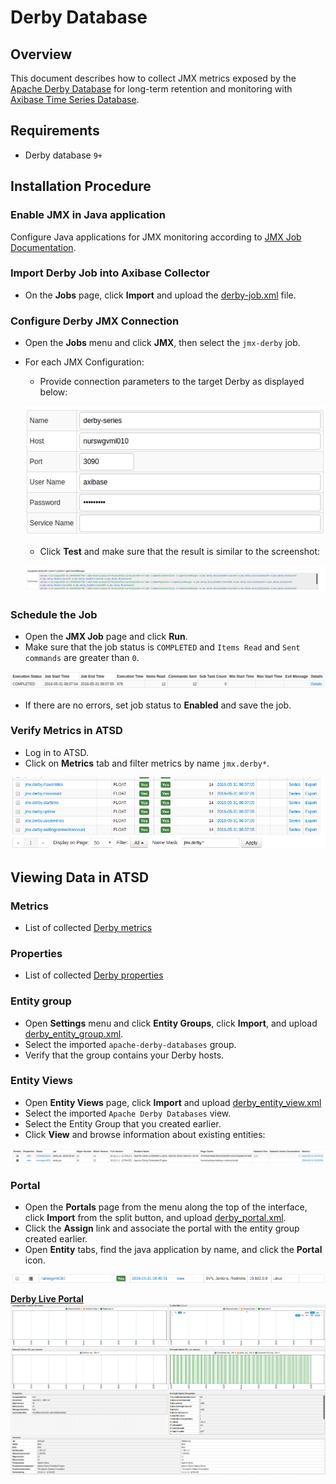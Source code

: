 # Derby Database

## Overview

This document describes how to collect JMX metrics exposed by the [Apache Derby Database](https://db.apache.org/derby/) for long-term retention and monitoring with [Axibase Time Series Database](https://axibase.com/docs/atsd/).

## Requirements

* Derby database `9+`

## Installation Procedure

### Enable JMX in Java application

Configure Java applications for JMX monitoring according to [JMX Job Documentation](../../jmx.md).

### Import Derby Job into Axibase Collector

* On the **Jobs** page, click **Import** and upload the [derby-job.xml](configs/derby_job.xml) file.

### Configure Derby JMX Connection

* Open the **Jobs** menu and click **JMX**, then select the `jmx-derby` job.
* For each JMX Configuration:
  * Provide connection parameters to the target Derby as displayed below:

  ![](./images/derby_jmx_configuration.png)

  * Click **Test** and make sure that the result is similar to the screenshot:

  ![](./images/derby_test_jmx_configuration.png)

### Schedule the Job

* Open the **JMX Job** page and click **Run**.
* Make sure that the job status is `COMPLETED` and `Items Read` and `Sent commands` are greater than `0`.

![](./images/test_run.png)

* If there are no errors, set job status to **Enabled** and save the job.

### Verify Metrics in ATSD

* Log in to ATSD.
* Click on **Metrics** tab and filter metrics by name `jmx.derby*`.

![](./images/derby_metrics.png)

## Viewing Data in ATSD

### Metrics

* List of collected [Derby metrics](metric-list.md)

### Properties

* List of collected [Derby properties](properties-list.md)

### Entity group

* Open **Settings** menu and click **Entity Groups**, click **Import**, and upload  [derby_entity_group.xml](configs/derby_entity_group.xml).
* Select the imported `apache-derby-databases` group.
* Verify that the group contains your Derby hosts.

### Entity Views

* Open **Entity Views** page, click **Import** and upload  [derby_entity_view.xml](configs/derby_entity_view.xml)
* Select the imported `Apache Derby Databases` view.
* Select the Entity Group that you created earlier.
* Click **View** and browse information about existing entities:

![](./images/derby_entity_view.png)

### Portal

* Open the **Portals** page from the menu along the top of the interface, click **Import** from the split button, and upload [derby_portal.xml](configs/derby_portal.xml).
* Click the **Assign** link and associate the portal with the entity group created earlier.
* Open **Entity** tabs, find the java application by name, and click the **Portal** icon.

![](./images/derby_portal_icon.png)

[**Derby Live Portal**](http://apps.axibase.com/chartlab/c4412a78)
![](./images/derby_portal.png)
